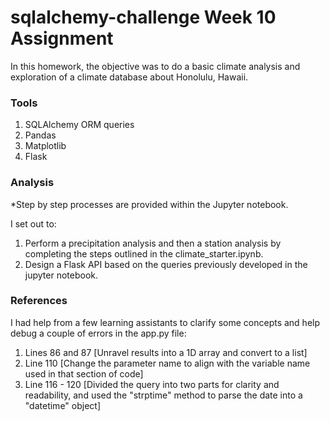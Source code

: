 # sqlalchemy-challenge Week 10 Assignment

In this homework, the objective was to do a basic climate analysis and exploration of a climate database about Honolulu, Hawaii. 


### Tools
1. SQLAlchemy ORM queries
2. Pandas
3. Matplotlib
4. Flask


### Analysis

*Step by step processes are provided within the Jupyter notebook.

I set out to:

1. Perform a precipitation analysis and then a station analysis by completing the steps outlined in the climate_starter.ipynb.
2. Design a Flask API based on the queries previously developed in the jupyter notebook.


### References

I had help from a few learning assistants to clarify some concepts and help debug a couple of errors in the app.py file:

1. Lines 86 and 87 [Unravel results into a 1D array and convert to a list]
2. Line 110 [Change the parameter name to align with the variable name used in that section of code] 
3. Line 116 - 120 [Divided the query into two parts for clarity and readability, and used the "strptime" method to parse the date into a "datetime" object]
